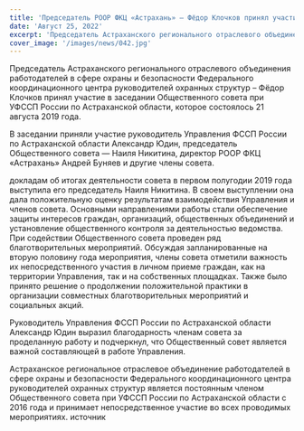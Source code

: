 ```yaml
---
title: 'Председатель РООР ФКЦ «Астрахань» – Фёдор Клочков принял участие в заседании Общественного совета при УФССП России по Астраханской области'
date: 'Август 25, 2022'
excerpt: 'Председатель Астраханского регионального отраслевого объединения работодателей в сфере охраны и безопасности Федерального координационного центра руководителей охранных структур – Фёдор Клочков принял участие в заседании Общественного совета при УФССП России по Астраханской области, которое состоялось 21 августа 2019 года.'
cover_image: '/images/news/042.jpg'
---
```


Председатель Астраханского регионального отраслевого объединения работодателей в сфере охраны и безопасности Федерального координационного центра руководителей охранных структур – Фёдор Клочков принял участие в заседании Общественного совета при УФССП России по Астраханской области, которое состоялось 21 августа 2019 года.

В заседании приняли участие руководитель Управления ФССП России по Астраханской области Александр Юдин, председатель Общественного совета — Наиля Никитина, директор РООР ФКЦ «Астрахань» Андрей Буняев и другие члены совета.

докладам об итогах деятельности совета в первом полугодии 2019 года выступила его председатель Наиля Никитина. В своем выступлении она дала положительную оценку результатам взаимодействия Управления и членов совета. Основными направлениями работы стали обеспечение защиты интересов граждан, организаций, общественных объединений и установление общественного контроля за деятельностью ведомства. При содействии Общественного совета проведен ряд благотворительных мероприятий.
Обсуждая запланированные на вторую половину года мероприятия, члены совета отметили важность их непосредственного участия в личном приеме граждан, как на территории Управления, так и на собственных площадках. Также было принято решение о продолжении положительной практики в организации совместных благотворительных мероприятий и социальных акций.

Руководитель Управления ФССП России по Астраханской области Александр Юдин выразил благодарность членам совета за проделанную работу и подчеркнул, что Общественный совет является важной составляющей в работе Управления.

Астраханское региональное отраслевое объединение работодателей в сфере охраны и безопасности Федерального координационного центра руководителей охранных структур является постоянным членом Общественного совета при УФССП России по Астраханской области с 2016 года и принимает непосредственное участие во всех проводимых мероприятиях.
источник
